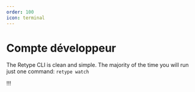 ```yaml
---
order: 100
icon: terminal
---
```

# Compte développeur

The Retype CLI is clean and simple. The majority of the time you will run just one command: `retype watch`

!!!
